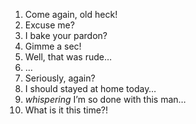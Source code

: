 1. Come again, old heck!
2. Excuse me?
3. I bake your pardon?
4. Gimme a sec!
5. Well, that was rude…
6. …
7. Seriously, again?
8. I should stayed at home today…
9. *whispering* I’m so done with this man… 
10. What is it this time?!

